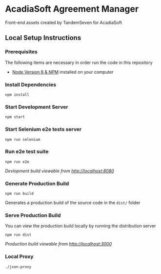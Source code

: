 # AcadiaSoft Agreement Manager

Front-end assets created by TandemSeven for AcadiaSoft

## Local Setup Instructions

### Prerequisites

The following items are necessary in order run the code in this repository

- [Node Version 6 & NPM](http://nodejs.org) installed on your computer

### Install Dependencies
```
npm install
```

### Start Development Server
```
npm start
```

### Start Selenium e2e tests server
```
npm run selenium
```

### Run e2e test suite
```
npm run e2e
```

*Devlopment build viewable from [http://localhost:8080](http://localhost:8080)*

### Generate Production Build
```
npm run build
```

Generates a production build of the source code in the `dist/` folder

### Serve Production Build

You can view the production build locally by running the distribution server

```
npm run dist
```

*Production build viewable from [http://localhost:3000](http://localhost:3000)*


### Local Proxy
```
./json-proxy
```
